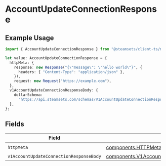 # AccountUpdateConnectionResponse

## Example Usage

```typescript
import { AccountUpdateConnectionResponse } from "@steamsets/client-ts/models/operations";

let value: AccountUpdateConnectionResponse = {
  httpMeta: {
    response: new Response("{\"message\": \"hello world\"}", {
      headers: { "Content-Type": "application/json" },
    }),
    request: new Request("https://example.com"),
  },
  v1AccountUpdateConnectionResponseBody: {
    dollarSchema:
      "https://api.steamsets.com/schemas/V1AccountUpdateConnectionResponseBody.json",
  },
};
```

## Fields

| Field                                                                                                                | Type                                                                                                                 | Required                                                                                                             | Description                                                                                                          |
| -------------------------------------------------------------------------------------------------------------------- | -------------------------------------------------------------------------------------------------------------------- | -------------------------------------------------------------------------------------------------------------------- | -------------------------------------------------------------------------------------------------------------------- |
| `httpMeta`                                                                                                           | [components.HTTPMetadata](../../models/components/httpmetadata.md)                                                   | :heavy_check_mark:                                                                                                   | N/A                                                                                                                  |
| `v1AccountUpdateConnectionResponseBody`                                                                              | [components.V1AccountUpdateConnectionResponseBody](../../models/components/v1accountupdateconnectionresponsebody.md) | :heavy_minus_sign:                                                                                                   | OK                                                                                                                   |